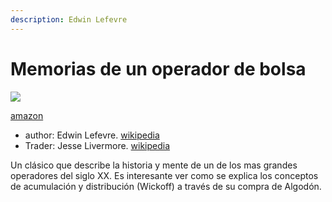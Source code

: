 ```yaml
---
description: Edwin Lefevre
---
```


# Memorias de un operador de bolsa

![](https://images-na.ssl-images-amazon.com/images/I/41LkUuZi6qL._SX329_BO1,204,203,200_.jpg)

[amazon](https://www.amazon.es/Memorias-operador-Bolsa-biograf%C3%ADa-especuladores/dp/8423427366/ref=sr_1_1?__mk_es_ES=%C3%85M%C3%85%C5%BD%C3%95%C3%91&dchild=1&keywords=Memorias+de+un+operador+de+bolsa&qid=1586948284&s=books&sr=1-1)

* author: Edwin Lefevre. [wikipedia](https://en.wikipedia.org/wiki/Edwin_Lef%C3%A8vre)
* Trader: Jesse Livermore. [wikipedia](https://en.wikipedia.org/wiki/Jesse_Lauriston_Livermore)

Un clásico que describe la historia y mente de un de los mas grandes operadores del siglo XX. Es interesante ver como se explica los conceptos de acumulación y distribución \(Wickoff\) a través de su compra de Algodón.

